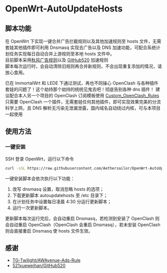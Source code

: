 # OpenWrt-AutoUpdateHosts  

## 脚本功能
在 OpenWrt 下实现一键合并广告拦截规则以及其他加速规则至 hosts 文件，无需套娃其他插件即可利用 Dnsmasq 实现去广告以及 DNS 加速功能，可配合系统计划任务实现每日自动合并上游规则至本地 hosts 文件中。  
目前脚本采用[秋风广告规则](https://github.com/TG-Twilight/AWAvenue-Ads-Rule)以及 [GitHub520](https://github.com/521xueweihan/GitHub520) 加速规则  
脚本每次运行时，会自动清除旧规则再合并新规则，不会出现重复添加的情况，请放心食用。  

已在 ImmortalWrt 和 LEDE 下通过测试，再也不同操心 OpenClash 与各种插件套娃的问题了！这个劫持那个劫持的统统见鬼去吧！彻底告别各种 dns 插件！
建议配合本人另一个项目的 OpenClash 订阅模板使用 [Custom_OpenClash_Rules](https://github.com/Aethersailor/Custom_OpenClash_Rules)  
只需要 OpenClash 一个插件，无需套娃任何其他插件，即可实现效果完美的分流科学上网，且 DNS 解析无污染无泄漏泄露，国内域名自动绕过内核，可与本项目一起使用 

## 使用方法  
### 一键安装  
SSH 登录 OpenWrt，运行以下命令  
```bash
curl -sSL https://raw.githubusercontent.com/Aethersailor/OpenWrt-AutoUpdateHosts/main/install.sh | sh
```
一键安装脚本会依次执行以下功能：  
1. 改写 dnsmasq 设置，取消忽略 hosts 的选项；  
2. 下载更新脚本 autoupdatehosts 至 /etc 目录下；  
3. 在计划任务中设置每日凌晨 4:30 分运行更新脚本；  
4. 运行一次更新脚本。  
  
更新脚本每次运行完后，会自动重启 Dnsmasq，若检测到安装了 OpenClash 则会自动重启 OpenClash（OpenClash 会重启 Dnsmasq），若未安装 OpenClash 则会直接重启 Dnsmasq 使 hosts 文件生效。  
## 感谢  
- [TG-Twilight/AWAvenue-Ads-Rule](https://github.com/TG-Twilight/AWAvenue-Ads-Rule)  
- [521xueweihan/GitHub520](https://github.com/521xueweihan/GitHub520)  
